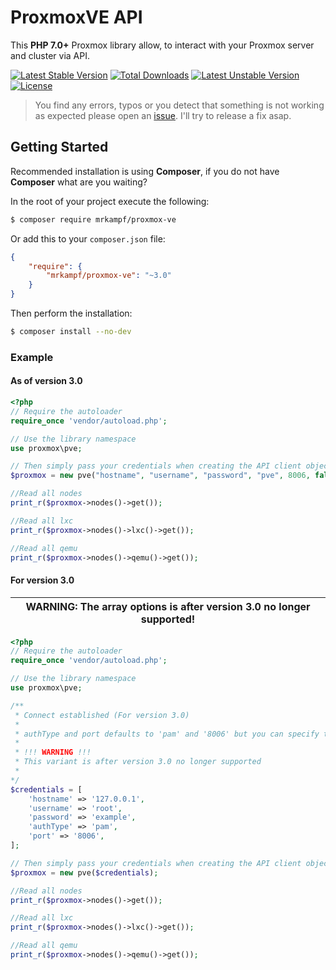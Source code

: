 # ProxmoxVE API
This **PHP 7.0+** Proxmox library allow, to interact with your Proxmox server and cluster via API.

[![Latest Stable Version](https://poser.pugx.org/mrkampf/proxmox-ve/v/stable)](https://packagist.org/packages/mrkampf/proxmox-ve)
[![Total Downloads](https://poser.pugx.org/mrkampf/proxmox-ve/downloads)](https://packagist.org/packages/mrkampf/proxmox-ve)
[![Latest Unstable Version](https://poser.pugx.org/mrkampf/proxmox-ve/v/unstable)](https://packagist.org/packages/mrkampf/proxmox-ve)
[![License](https://poser.pugx.org/mrkampf/proxmox-ve/license)](https://packagist.org/packages/mrkampf/proxmox-ve)

> You find any errors, typos or you detect that something is not working as expected please open an [issue](https://github.com/MrKampf/proxmoxVE/issues/new). I'll try to release a fix asap.

## Getting Started

Recommended installation is using **Composer**, if you do not have **Composer** what are you waiting?

In the root of your project execute the following:

```sh
$ composer require mrkampf/proxmox-ve
```

Or add this to your `composer.json` file:

```json
{
    "require": {
        "mrkampf/proxmox-ve": "~3.0"
    }
}
```

Then perform the installation:
```sh
$ composer install --no-dev
```

### Example

#### As of version 3.0

```php
<?php
// Require the autoloader
require_once 'vendor/autoload.php';

// Use the library namespace
use proxmox\pve;

// Then simply pass your credentials when creating the API client object.
$proxmox = new pve("hostname", "username", "password", "pve", 8006, false);

//Read all nodes
print_r($proxmox->nodes()->get());

//Read all lxc
print_r($proxmox->nodes()->lxc()->get());

//Read all qemu
print_r($proxmox->nodes()->qemu()->get());
```

#### For version 3.0

| WARNING: The array options is after version 3.0 no longer supported! |
| --- |

```php
<?php
// Require the autoloader
require_once 'vendor/autoload.php';

// Use the library namespace
use proxmox\pve;

/**
 * Connect established (For version 3.0) 
 * 
 * authType and port defaults to 'pam' and '8006' but you can specify them like so
 * 
 * !!! WARNING !!!
 * This variant is after version 3.0 no longer supported
 * 
*/
$credentials = [
    'hostname' => '127.0.0.1',
    'username' => 'root',
    'password' => 'example',
    'authType' => 'pam',
    'port' => '8006',
];

// Then simply pass your credentials when creating the API client object.
$proxmox = new pve($credentials);

//Read all nodes
print_r($proxmox->nodes()->get());

//Read all lxc
print_r($proxmox->nodes()->lxc()->get());

//Read all qemu
print_r($proxmox->nodes()->qemu()->get());
```

[LICENSE]:./LICENSE
[PVE2 API Documentation]:http://pve.proxmox.com/pve-docs/api-viewer/index.html
[ProxmoxVE API]:http://pve.proxmox.com/wiki/Proxmox_VE_API
[Proxmox wiki]:http://pve.proxmox.com/wiki
[Composer]:https://getcomposer.org/